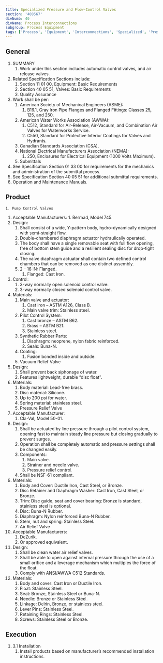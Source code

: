 ```yaml
---
title: Specialized Pressure and Flow-Control Valves
section: '400567'
divNumb: 40
divName: Process Interconnections
subgroup: Process Equipment
tags: ['Process', 'Equipment', 'Interconnections', 'Specialized', 'Pressure', 'Flow-Control', 'Valves']
---
```


## General

1. SUMMARY
   1. Work under this section includes automatic control valves, and air release valves. 
2. Related Specification Sections include:
	1. Section 11 01 00, Equipment: Basic Requirements
	2. Section 40 05 51, Valves: Basic Requirements
	3. Quality Assurance
3. Work shall be per:
	1. American Society of Mechanical Engineers (ASME):
		1. B16.1, Gray Iron Pipe Flanges and Flanged Fittings: Classes 25, 125, and 250.
	2. American Water Works Association (AWWA):
		1. C512, Standard for Air-Release, Air-Vacuum, and Combination Air Valves for Waterworks Service.
		2. C550, Standard for Protective Interior Coatings for Valves and Hydrants.
	3. Canadian Standards Association (CSA).
	4. National Electrical Manufacturers Association (NEMA):
		1. 250, Enclosures for Electrical Equipment (1000 Volts Maximum).
	5. Submittals
4. See Specification Section 01 33 00 for requirements for the mechanics and administration of the submittal process.
5. See Specification Section 40 05 51 for additional submittal requirements.
6. Operation and Maintenance Manuals.
## Product

	1. Pump Control Valves
   1. Acceptable Manufacturers:
	1. Bermad, Model 745.
2. Design:
	1. Shall consist of a wide, Y-pattern body, hydro-dynamically designed with semi-straight flow.
	2. Double-chambered diaphragm actuator hydraulically operated. 
	3. The body shall have a single removable seat with full flow opening, free of bottom stem guide and a resilient sealing disc for drop-tight closing. 
	4. The valve diaphragm actuator shall contain two defined control chambers that can be removed as one distinct assembly. 
	5. 2 – 16 IN: Flanged.
		1. Flanged: Cast Iron.
3. Control:
	1. 3-way normally open solenoid control valve. 
	2. 3-way normally closed solenoid control valve.
4. Materials:
	1. Main valve and actuator:
		1. Cast iron – ASTM A126, Class B. 
		2. Main valve trim: Stainless steel.
	2. Pilot Control System:
		1. Cast bronze – ASTM B62.
		2. Brass – ASTM B21.
		3. Stainless steel.
	3. Synthetic Rubber Parts:
		1. Diaphragm: neoprene, nylon fabric reinforced.
		2. Seals: Buna-N.
	4. Coating:
		1. Fusion bonded inside and outside.
	5. Vacuum Relief Valve
5. Design:
	1. Shall prevent back siphonage of water. 
	2. Features lightweight, durable “disc float”.
6. Materials:
	1. Body material: Lead-free brass.
	2. Disc material: Silicone.
	3. Up to 200 psi for water.
	4. Spring material: stainless steel. 
	5. Pressure Relief Valve
7. Acceptable Manufacturer:
	1. Cla-Val, Model 50-01.
8. Design:
	1. Shall be actuated by line pressure through a pilot control system, opening fast to maintain steady line pressure but closing gradually to prevent surges. 
	2. Operation shall be completely automatic and pressure settings shall be changed easily. 
	3. Components:
		1. Main valve.
		2. Strainer and needle valve.
		3. Pressure relief control.
	4. Shall be NSF-61 compliant.
9. Materials:
	1. Body and Cover: Ductile Iron, Cast Steel, or Bronze. 
	2. Disc Retainer and Diaphragm Washer: Cast Iron, Cast Steel, or Bronze.
	3. Trim: Disc guide, seat and cover bearing: Bronze is standard, stainless steel is optional.
	4. Disc: Buna-N Rubber.
	5. Diaphragm: Nylon reinforced Buna-N Rubber.
	6. Stem, nut and spring: Stainless Steel. 
	7. Air Relief Valve
10. Acceptable Manufacturers:
	1. DeZurik.
	2. Or approved equivalent.
11. Design:
	1. Shall be clean water air relief valves. 
	2. Shall be able to open against internal pressure through the use of a small orifice and a leverage mechanism which multiples the force of the float. 
	3. Comply with ANSI/AWWA C512 Standards.
12. Materials:
	1. Body and cover: Cast Iron or Ductile Iron.
	2. Float: Stainless Steel.
	3. Seat: Bronze, Stainless Steel or Buna-N.
	4. Needle: Bronze or Stainless Steel.
	5. Linkage: Delrin, Bronze, or stainless steel. 
	6. Lever Pins: Stainless Steel.
	7. Retaining Rings: Stainless Steel.
	8. Screws: Stainless Steel or Bronze.


## Execution

1. 3.1 Installation
   1. Install products based on manufacturer’s recommended installation instructions. 


